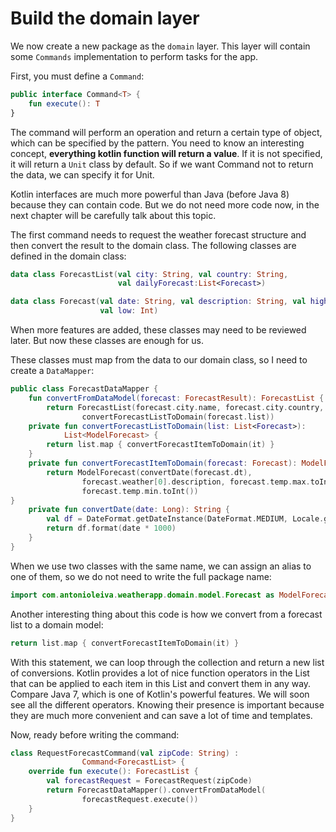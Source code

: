 # Build the domain layer

We now create a new package as the `domain` layer. This layer will contain some `Commands` implementation to perform tasks for the app.

First, you must define a `Command`:

```kotlin
public interface Command<T> {
	fun execute(): T
}
```

The command will perform an operation and return a certain type of object, which can be specified by the pattern. You need to know an interesting concept, __everything kotlin function will return a value__. If it is not specified, it will return a `Unit` class by default. So if we want Command not to return the data, we can specify it for Unit.

Kotlin interfaces are much more powerful than Java (before Java 8) because they can contain code. But we do not need more code now, in the next chapter will be carefully talk about this topic.

The first command needs to request the weather forecast structure and then convert the result to the domain class. The following classes are defined in the domain class:

```kotlin
data class ForecastList(val city: String, val country: String,
                        val dailyForecast:List<Forecast>)

data class Forecast(val date: String, val description: String, val high: Int,
                    val low: Int)
```

When more features are added, these classes may need to be reviewed later. But now these classes are enough for us.

These classes must map from the data to our domain class, so I need to create a `DataMapper`:

```kotlin
public class ForecastDataMapper {
    fun convertFromDataModel(forecast: ForecastResult): ForecastList {
        return ForecastList(forecast.city.name, forecast.city.country,
                convertForecastListToDomain(forecast.list))
    private fun convertForecastListToDomain(list: List<Forecast>):
            List<ModelForecast> {
        return list.map { convertForecastItemToDomain(it) }
    }
    private fun convertForecastItemToDomain(forecast: Forecast): ModelForecast {
        return ModelForecast(convertDate(forecast.dt),
                forecast.weather[0].description, forecast.temp.max.toInt(),
                forecast.temp.min.toInt())
}
    private fun convertDate(date: Long): String {
        val df = DateFormat.getDateInstance(DateFormat.MEDIUM, Locale.getDefault())
		return df.format(date * 1000)
	}
}
```

When we use two classes with the same name, we can assign an alias to one of them, so we do not need to write the full package name:

```kotlin
import com.antonioleiva.weatherapp.domain.model.Forecast as ModelForecast
```

Another interesting thing about this code is how we convert from a forecast list to a domain model:

```kotlin
return list.map { convertForecastItemToDomain(it) }
```

With this statement, we can loop through the collection and return a new list of conversions. Kotlin provides a lot of nice function operators in the List that can be applied to each item in this List and convert them in any way. Compare Java 7, which is one of Kotlin's powerful features. We will soon see all the different operators. Knowing their presence is important because they are much more convenient and can save a lot of time and templates.

Now, ready before writing the command:

```kotlin
class RequestForecastCommand(val zipCode: String) :
				Command<ForecastList> {
	override fun execute(): ForecastList {
	    val forecastRequest = ForecastRequest(zipCode)
	    return ForecastDataMapper().convertFromDataModel(
	            forecastRequest.execute())
	}
}
```
